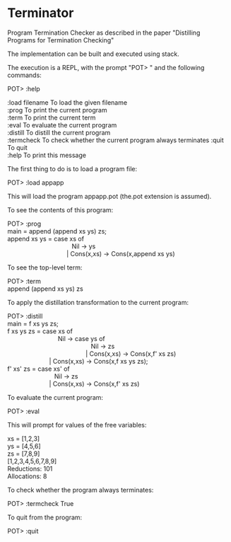 # Terminator
Program Termination Checker as described in the paper "Distilling Programs for Termination Checking"

The implementation can be built and executed using stack.

The execution is a REPL, with the prompt "POT> " and the following commands:

POT> :help

:load filename          To load the given filename  
:prog                   To print the current program  
:term                   To print the current term  
:eval                   To evaluate the current program  
:distill                To distill the current program  
:termcheck              To check whether the current program always terminates
:quit                   To quit  
:help                   To print this message  

The first thing to do is to load a program file:

POT> :load appapp

This will load the program appapp.pot (the.pot extension is assumed).

To see the contents of this program:

POT> :prog  
main = append (append xs ys) zs;  
append xs ys = case xs of  
                                     Nil -> ys  
                                  | Cons(x,xs) -> Cons(x,append xs ys)  

To see the top-level term:

POT> :term  
append (append xs ys) zs

To apply the distillation transformation to the current program:

POT> :distill  
main = f xs ys zs;  
f xs ys zs = case xs of  
                             Nil -> case ys of  
                                                Nil -> zs  
                                             | Cons(x,xs) -> Cons(x,f' xs zs)  
                        | Cons(x,xs) -> Cons(x,f xs ys zs);  
f' xs' zs = case xs' of  
                           Nil -> zs  
                        | Cons(x,xs) -> Cons(x,f' xs zs)  

To evaluate the current program:

POT> :eval

This will prompt for values of the free variables:

xs = [1,2,3]  
ys = [4,5,6]  
zs = [7,8,9]  
[1,2,3,4,5,6,7,8,9]  
Reductions: 101  
Allocations: 8  

To check whether the program always terminates:

POT> :termcheck
True

To quit from the program:

POT> :quit